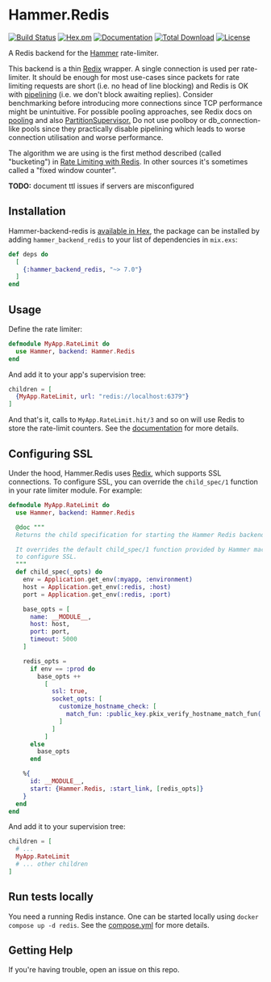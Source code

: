 # Hammer.Redis

[![Build Status](https://github.com/ExHammer/hammer-backend-redis/actions/workflows/ci.yml/badge.svg)](https://github.com/ExHammer/hammer-backend-redis/actions/workflows/ci.yml)
[![Hex.pm](https://img.shields.io/hexpm/v/hammer_backend_redis.svg)](https://hex.pm/packages/hammer_backend_redis)
[![Documentation](https://img.shields.io/badge/documentation-gray)](https://hexdocs.pm/hammer_backend_redis)
[![Total Download](https://img.shields.io/hexpm/dt/hammer_backend_redis.svg)](https://hex.pm/packages/hammer_backend_redis)
[![License](https://img.shields.io/hexpm/l/hammer_backend_redis.svg)](https://github.com/ExHammer/hammer-backend-redis/blob/master/LICENSE.md)

A Redis backend for the [Hammer](https://github.com/ExHammer/hammer) rate-limiter.

This backend is a thin [Redix](https://hex.pm/packages/redix) wrapper. A single connection is used per rate-limiter. It should be enough for most use-cases since packets for rate limiting requests are short (i.e. no head of line blocking) and Redis is OK with [pipelining](https://redis.io/learn/operate/redis-at-scale/talking-to-redis/client-performance-improvements#pipelining) (i.e. we don't block awaiting replies). Consider benchmarking before introducing more connections since TCP performance might be unintuitive. For possible pooling approaches, see Redix docs on [pooling](https://hexdocs.pm/redix/real-world-usage.html#name-based-pool) and also [PartitionSupervisor.](https://hexdocs.pm/elixir/1.17.3/PartitionSupervisor.html) Do not use poolboy or db_connection-like pools since they practically disable pipelining which leads to worse connection utilisation and worse performance.

The algorithm we are using is the first method described (called "bucketing") in [Rate Limiting with Redis](https://youtu.be/CRGPbCbRTHA?t=753).
In other sources it's sometimes called a "fixed window counter".

**TODO:** document ttl issues if servers are misconfigured

## Installation

Hammer-backend-redis
is [available in Hex](https://hex.pm/packages/hammer_backend_redis), the package
can be installed by adding `hammer_backend_redis` to your list of dependencies in `mix.exs`:

```elixir
def deps do
  [
    {:hammer_backend_redis, "~> 7.0"}
  ]
end
```

## Usage

Define the rate limiter:

```elixir
defmodule MyApp.RateLimit do
  use Hammer, backend: Hammer.Redis
end
```

And add it to your app's supervision tree:

```elixir
children = [
  {MyApp.RateLimit, url: "redis://localhost:6379"}
]
```

And that's it, calls to `MyApp.RateLimit.hit/3` and so on will use Redis to store
the rate-limit counters. See the [documentation](https://hexdocs.pm/hammer_backend_redis/Hammer.Redis.html) for more details.

## Configuring SSL

Under the hood, Hammer.Redis uses [Redix](https://hexdocs.pm/redix/Redix.html#module-ssl), which supports SSL connections. To configure SSL, you can override the `child_spec/1` function in your rate limiter module. For example:

```elixir
defmodule MyApp.RateLimit do
  use Hammer, backend: Hammer.Redis

  @doc """
  Returns the child specification for starting the Hammer Redis backend.

  It overrides the default child_spec/1 function provided by Hammer macro
  to configure SSL.
  """
  def child_spec(_opts) do
    env = Application.get_env(:myapp, :environment)
    host = Application.get_env(:redis, :host)
    port = Application.get_env(:redis, :port)

    base_opts = [
      name: __MODULE__,
      host: host,
      port: port,
      timeout: 5000
    ]

    redis_opts =
      if env == :prod do
        base_opts ++
          [
            ssl: true,
            socket_opts: [
              customize_hostname_check: [
                match_fun: :public_key.pkix_verify_hostname_match_fun(:https)
              ]
            ]
          ]
      else
        base_opts
      end

    %{
      id: __MODULE__,
      start: {Hammer.Redis, :start_link, [redis_opts]}
    }
  end
end
```

And add it to your supervision tree:

```elixir
children = [
  # ...
  MyApp.RateLimit
  # ... other children
]
```

## Run tests locally

You need a running Redis instance. One can be started locally using `docker compose up -d redis`.
See the [compose.yml](./compose.yml) for more details.

## Getting Help

If you're having trouble, open an issue on this repo.
